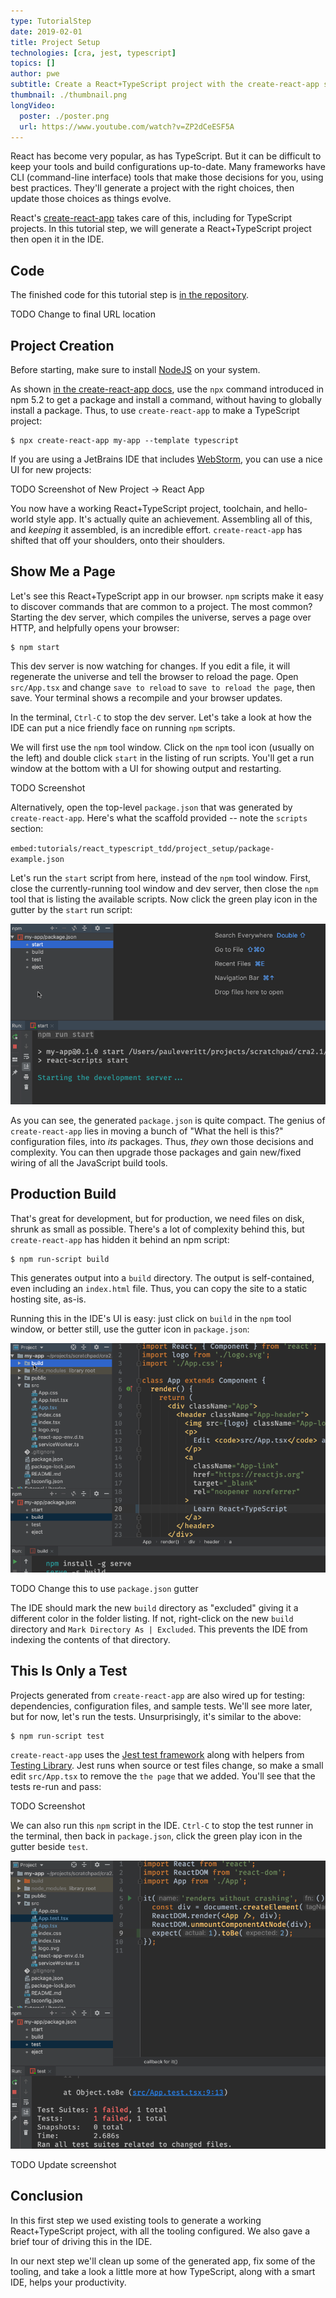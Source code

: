 ```yaml
---
type: TutorialStep
date: 2019-02-01
title: Project Setup
technologies: [cra, jest, typescript]
topics: []
author: pwe
subtitle: Create a React+TypeScript project with the create-react-app scaffolding tool.
thumbnail: ./thumbnail.png
longVideo:
  poster: ./poster.png
  url: https://www.youtube.com/watch?v=ZP2dCeESF5A
---
```


React has become very popular, as has TypeScript. 
But it can be difficult to keep your tools and build configurations up-to-date. 
Many frameworks have CLI (command-line interface) tools that make those decisions for you, using best practices.
They'll generate a project with the right choices, then update those choices as things evolve.

React's [create-react-app](../../../technologies/cra) takes care of this, including for TypeScript projects. 
In this tutorial step, we will generate a React+TypeScript project then open it in the IDE.

## Code

The finished code for this tutorial step is 
[in the repository](https://github.com/JetBrains/jetbrains_guide/tree/master/sites/pycharm-guide/demos/tutorials/react_typescript_tdd/project_setup).

TODO Change to final URL location

## Project Creation

Before starting, make sure to install [NodeJS](../../../technologies/nodejs) on your system.

As shown [in the create-react-app docs](https://create-react-app.dev/docs/adding-typescript/), use the `npx` command introduced in npm 5.2 to get a package and install a command, without having to globally install a package. 
Thus, to use `create-react-app` to make a TypeScript project:

```shell script
$ npx create-react-app my-app --template typescript
```

If you are using a JetBrains IDE that includes [WebStorm](https://www.jetbrains.com/webstorm/), you can use a nice UI for new projects:

TODO Screenshot of New Project -> React App

You now have a working React+TypeScript project, toolchain, and hello-world style app. 
It's actually quite an achievement.
Assembling all of this, and *keeping* it assembled, is an incredible effort. 
`create-react-app` has shifted that off your shoulders, onto their shoulders. 

## Show Me a Page

Let's see this React+TypeScript app in our browser. 
``npm`` scripts make it easy to discover commands that are common to a project. 
The most common?
Starting the dev server, which compiles the universe, serves a page over HTTP, and helpfully opens your browser:

```shell script
$ npm start
```

This dev server is now watching for changes. 
If you edit a file, it will regenerate the universe and tell the browser to reload the page. 
Open `src/App.tsx` and change `save to reload` to `save to reload the page`, then save. 
Your terminal shows a recompile and your browser updates.

In the terminal, `Ctrl-C` to stop the dev server.
Let's take a look at how the IDE can put a nice friendly face on running `npm` scripts.

We will first use the `npm` tool window. 
Click on the `npm` tool icon (usually on the left) and double click `start` in the listing of run scripts. 
You'll get a run window at the bottom with a UI for showing output and restarting. 

TODO Screenshot

Alternatively, open the top-level `package.json` that was generated by `create-react-app`. 
Here's what the scaffold provided -- note the `scripts` section:

`embed:tutorials/react_typescript_tdd/project_setup/package-example.json`

Let's run the `start` script from here, instead of the `npm` tool window.
First, close the currently-running tool window and dev server, then close the `npm` tool that is listing the available scripts.
Now click the green play icon in the gutter by the `start` run script:

![Running the npm start script](./screenshots/starting.png)

As you can see, the generated `package.json` is quite compact. 
The genius of `create-react-app` lies in moving a bunch of "What the hell is this?" configuration files, into *its* packages.
Thus, *they* own those decisions and complexity. 
You can then upgrade those packages and gain new/fixed wiring of all the JavaScript build tools.

## Production Build

That's great for development, but for production, we need files on disk, shrunk as small as possible. 
There's a lot of complexity behind this, but `create-react-app` has hidden it behind an npm script:

```shell script
$ npm run-script build
```

This generates output into a `build` directory.
The output is self-contained, even including an `index.html` file. 
Thus, you can copy the site to a static hosting site, as-is.

Running this in the IDE's UI is easy: just click on `build` in the `npm` tool window, or better still, use the gutter icon in `package.json`:

![Generating a production build](./screenshots/building.png)

TODO Change this to use `package.json` gutter

The IDE should mark the new `build` directory as "excluded" giving it a different color in the folder listing.
If not, right-click on the new ``build`` directory and ``Mark Directory As | Excluded``. 
This prevents the IDE from indexing the contents of that directory.

## This Is Only a Test

Projects generated from `create-react-app` are also wired up for testing: dependencies, configuration files, and sample tests. We'll see more later, but for now, let's run the tests. 
Unsurprisingly, it's similar to the above:

```shell script
$ npm run-script test
```

`create-react-app` uses the [Jest test framework](../../../technologies/jest) along with helpers from [Testing Library](https://testing-library.com).
Jest runs when source or test files change, so make a small edit `src/App.tsx` to remove the `the page` that we added.
You'll see that the tests re-run and pass:

TODO Screenshot

We can also run this `npm` script in the IDE.
`Ctrl-C` to stop the test runner in the terminal, then back in `package.json`, click the green play icon in the gutter beside `test`.

![Running the npm test script while editing a test](screenshots/testing.png)

TODO Update screenshot

## Conclusion

In this first step we used existing tools to generate a working
React+TypeScript project, with all the tooling configured. We also gave a
brief tour of driving this in the IDE.

In our next step we'll clean up some of the generated app, fix some of the
tooling, and take a look a little more at how TypeScript, along with a smart IDE,
helps your productivity.

